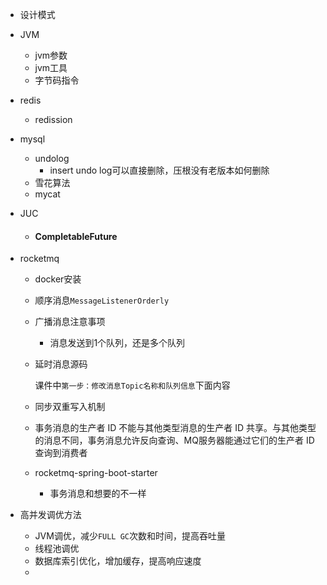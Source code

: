 + 设计模式

+ JVM
  + jvm参数
  + jvm工具
  + 字节码指令
  
+ redis
  
  + redission
  
+ mysql
  + undolog
    + insert undo log可以直接删除，压根没有老版本如何删除
  + 雪花算法
  + mycat
  
+ JUC
  
  + #### CompletableFuture
  
+ rocketmq

  + docker安装

  + 顺序消息`MessageListenerOrderly`

  + 广播消息注意事项

    + 消息发送到1个队列，还是多个队列

  + 延时消息源码

    课件中`第一步：修改消息Topic名称和队列信息`下面内容
  
  + 同步双重写入机制
  
  + 事务消息的生产者 ID 不能与其他类型消息的生产者 ID 共享。与其他类型的消息不同，事务消息允许反向查询、MQ服务器能通过它们的生产者 ID 查询到消费者
  
  + rocketmq-spring-boot-starter
  
    + 事务消息和想要的不一样





+ 高并发调优方法
  + JVM调优，减少`FULL GC`次数和时间，提高吞吐量
  + 线程池调优
  + 数据库索引优化，增加缓存，提高响应速度
  + 